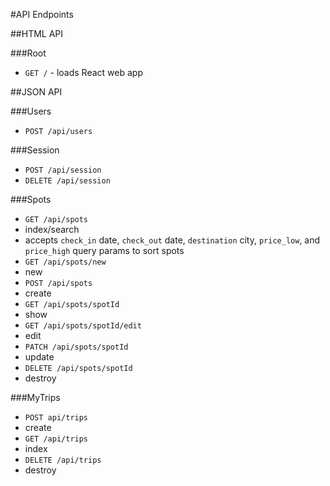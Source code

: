 #API Endpoints

##HTML API

###Root

* ```GET /``` - loads React web app

##JSON API

###Users

* ```POST /api/users```

###Session

* ```POST /api/session```
* ```DELETE /api/session```

###Spots

* ```GET /api/spots```
 * index/search
 * accepts ```check_in``` date, ```check_out``` date, ```destination``` city, ```price_low```, and ```price_high``` query params to sort spots
* ```GET /api/spots/new```
 * new
* ```POST /api/spots```
 * create
* ```GET /api/spots/spotId```
 * show
* ```GET /api/spots/spotId/edit```
 * edit
* ```PATCH /api/spots/spotId```
 * update
* ```DELETE /api/spots/spotId```
 * destroy

###MyTrips

* ```POST api/trips```
 * create
* ```GET /api/trips```
 * index
* ```DELETE /api/trips```
 * destroy
